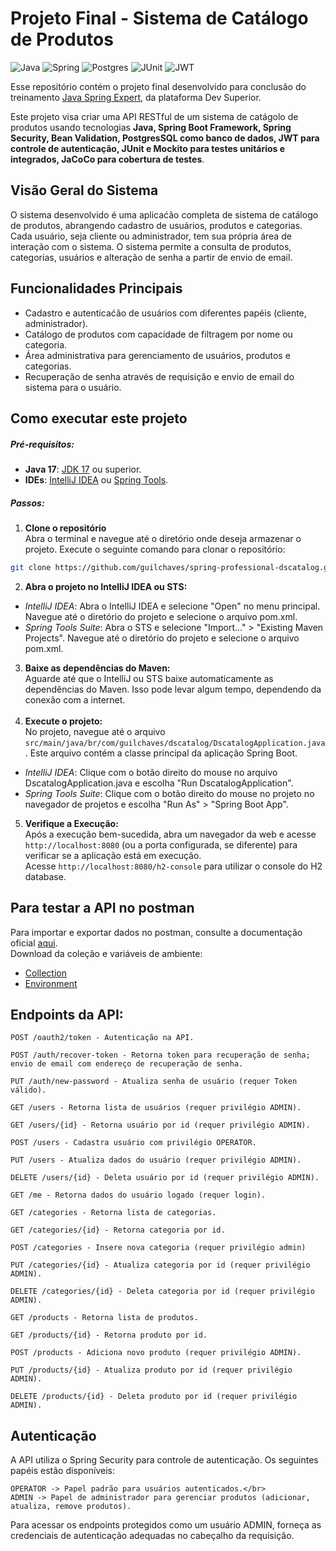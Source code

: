 # Projeto Final - Sistema de Catálogo de Produtos

![Java](https://img.shields.io/badge/java-%23ED8B00.svg?style=for-the-badge&logo=openjdk&logoColor=white)
![Spring](https://img.shields.io/badge/spring-%236DB33F.svg?style=for-the-badge&logo=spring&logoColor=white)
![Postgres](https://img.shields.io/badge/postgres-%23316192.svg?style=for-the-badge&logo=postgresql&logoColor=white)
![JUnit](https://img.shields.io/badge/JUnit-%25A162.svg?style=for-the-badge&logo=junit5&logoColor=white)
![JWT](https://img.shields.io/badge/JWT-black?style=for-the-badge&logo=jsonwebtokens&logoColor=white)

Esse repositório contém o projeto final desenvolvido para conclusão do treinamento [Java Spring Expert](https://devsuperior.com.br/curso-java-spring-expert), da plataforma Dev Superior.</br>

Este projeto visa criar uma API RESTful de um sistema de catágolo de produtos usando tecnologias **Java, Spring Boot Framework, 
Spring Security, Bean Validation, PostgresSQL como banco de dados, JWT para controle de autenticação, JUnit e Mockito para testes unitários e integrados, JaCoCo para cobertura de testes**. </br> 

## Visão Geral do Sistema
O sistema desenvolvido é uma aplicaćão completa de sistema de catálogo de produtos, abrangendo cadastro de usuários, produtos e categorias.
Cada usuário, seja cliente ou administrador, tem sua própria área de interação com o sistema. O sistema permite a consulta de produtos, categorias, usuários 
e alteração de senha a partir de envio de email.

## Funcionalidades Principais
- Cadastro e autenticaćão de usuários com diferentes papéis (cliente, administrador).
- Catálogo de produtos com capacidade de filtragem por nome ou categoria.
- Área administrativa para gerenciamento de usuários, produtos e categorias.
- Recuperação de senha através de requisição e envio de email do sistema para o usuário.

## Como executar este projeto
##### Pré-requisitos:
- **Java 17**: [JDK 17](https://www.oracle.com/java/technologies/downloads/) ou superior.
- **IDEs**: [IntelliJ IDEA](https://www.jetbrains.com/idea/download/) ou [Spring Tools](https://spring.io/tools).

##### Passos:

1. **Clone o repositório**</br>
   Abra o terminal e navegue até o diretório onde deseja armazenar o projeto. Execute o seguinte comando para clonar o repositório:

```bash
git clone https://github.com/guilchaves/spring-professional-dscatalog.git
```
2. **Abra o projeto no IntelliJ IDEA ou STS:**</br>
- _IntelliJ IDEA_: Abra o IntelliJ IDEA e selecione "Open" no menu principal. Navegue até o diretório do projeto e selecione o arquivo pom.xml.
- _Spring Tools Suite_: Abra o STS e selecione "Import...​" > "Existing Maven Projects". Navegue até o diretório do projeto e selecione o arquivo pom.xml.

3. **Baixe as dependências do Maven:**</br>
   Aguarde até que o IntelliJ ou STS baixe automaticamente as dependências do Maven. Isso pode levar algum tempo, dependendo da conexão com a internet.</br></br>
4. **Execute o projeto:**</br>
   No projeto, navegue até o arquivo `src/main/java/br/com/guilchaves/dscatalog/DscatalogApplication.java`. Este arquivo contém
   a classe principal da aplicação Spring Boot.</br>
- _IntelliJ IDEA_: Clique com o botão direito do mouse no arquivo DscatalogApplication.java e escolha "Run DscatalogApplication".
- _Spring Tools Suite_: Clique com o botão direito do mouse no projeto no navegador de projetos e escolha "Run As" > "Spring Boot App".

5. **Verifique a Execução:**</br>
   Após a execução bem-sucedida, abra um navegador da web e acesse `http://localhost:8080` (ou a porta configurada, se diferente) para verificar se a aplicação está em execução.</br>
   Acesse `http://localhost:8080/h2-console` para utilizar o console do H2 database.</br>
 
## Para testar a API no postman
Para importar e exportar dados no postman, consulte a documentação oficial [aqui](https://learning.postman.com/docs/getting-started/importing-and-exporting/importing-data/).
</br>
Download da coleção e variáveis de ambiente:
- [Collection](https://drive.google.com/file/d/17irZncK1W-CPsYR5rguL4BRQzCb9xQJJ/view?usp=sharing)
- [Environment](https://drive.google.com/file/d/1_OgHsNGXs10fS2m7MbD0F0gMUm0sH7H1/view?usp=sharing)

## Endpoints da API:

```
POST /oauth2/token - Autenticação na API.

POST /auth/recover-token - Retorna token para recuperação de senha; envio de email com endereço de recuperação de senha.

PUT /auth/new-password - Atualiza senha de usuário (requer Token válido).

GET /users - Retorna lista de usuários (requer privilégio ADMIN).

GET /users/{id} - Retorna usuário por id (requer privilégio ADMIN).

POST /users - Cadastra usuário com privilégio OPERATOR.

PUT /users - Atualiza dados do usuário (requer privilégio ADMIN).

DELETE /users/{id} - Deleta usuário por id (requer privilégio ADMIN).

GET /me - Retorna dados do usuário logado (requer login).

GET /categories - Retorna lista de categorias.

GET /categories/{id} - Retorna categoria por id.

POST /categories - Insere nova categoria (requer privilégio admin)

PUT /categories/{id} - Atualiza categoria por id (requer privilégio ADMIN).

DELETE /categories/{id} - Deleta categoria por id (requer privilégio ADMIN).

GET /products - Retorna lista de produtos.

GET /products/{id} - Retorna produto por id.

POST /products - Adiciona novo produto (requer privilégio ADMIN).

PUT /products/{id} - Atualiza produto por id (requer privilégio ADMIN).

DELETE /products/{id} - Deleta produto por id (requer privilégio ADMIN).
```

## Autenticação
A API utiliza o Spring Security para controle de autenticação. Os seguintes papéis estão disponíveis:
```
OPERATOR -> Papel padrão para usuários autenticados.</br>
ADMIN -> Papel de administrador para gerenciar produtos (adicionar, atualiza, remove produtos). 
```
Para acessar os endpoints protegidos como um usuário ADMIN, forneça as credenciais de autenticação adequadas no cabeçalho da requisição.


